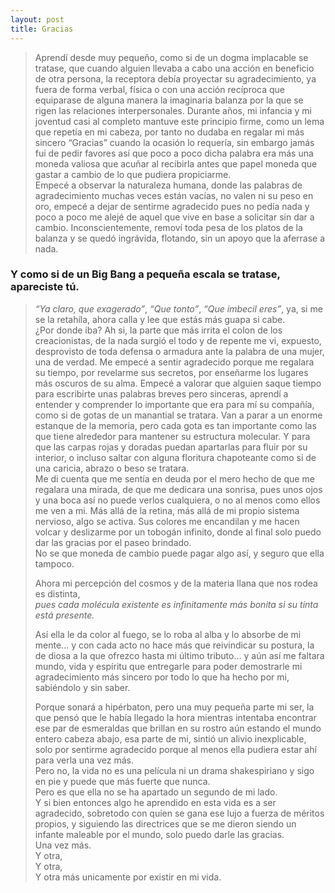 ```yaml
---
layout: post
title: Gracias
---
```

>Aprendí desde muy pequeño, como si de un dogma implacable se tratase, que cuando alguien llevaba a cabo una acción en beneficio de otra persona, la receptora debía proyectar su agradecimiento, ya fuera de forma verbal, física o con una acción recíproca que equiparase de alguna manera la imaginaria balanza por la que se rigen las relaciones interpersonales. 
>Durante años, mi infancia y mi joventud casi al completo mantuve este principio firme, como un lema que repetía en mi cabeza, por tanto no dudaba en regalar mi más sincero “Gracias” cuando la ocasión lo requería, sin embargo jamás fui de pedir favores así que poco a poco dicha palabra era más una moneda valiosa que acuñar al recibirla antes que papel moneda que gastar a cambio de lo que pudiera propiciarme.  
>Empecé a observar la naturaleza humana, donde las palabras de agradecimiento muchas veces están vacías, no valen ni su peso en oro, empecé a dejar de sentirme agradecido pues no pedía nada y poco a poco me alejé de aquel que vive en base a solicitar sin dar a cambio. Inconscientemente, removí toda pesa de los platos de la balanza y se quedó ingrávida, flotando, sin un apoyo que la aferrase a nada.  
### Y como si de un Big Bang a pequeña escala se tratase, apareciste tú.  
>_“Ya claro, que exagerado”_, _“Que tonto”_, _“Que imbecil eres”_, ya, si me se la retahíla, ahora calla y lee que estás más guapa si cabe.  
>¿Por donde iba? Ah si, la parte que más irrita el colon de los creacionistas, de la nada surgió el todo y de repente me vi, expuesto, desprovisto de toda defensa o armadura ante la palabra de una mujer, una de verdad. Me empecé a sentir agradecido porque me regalara su tiempo, por revelarme sus secretos, por enseñarme los lugares más oscuros de su alma. Empecé a valorar que alguien saque tiempo para escribirte unas palabras breves pero sinceras, aprendí a entender y comprender lo importante que era para mí su compañía, como si de gotas de un manantial se tratara. Van a parar a un enorme estanque de la memoria, pero cada gota es tan importante como las que tiene alrededor para mantener su estructura molecular. Y para que las carpas rojas y doradas puedan apartarlas para fluir por su interior, o incluso saltar con alguna floritura chapoteante como si de una caricia, abrazo o beso se tratara.  
>Me di cuenta que me sentía en deuda por el mero hecho de que me regalara una mirada, de que me dedicara una sonrisa, pues unos ojos y una boca así no puede verlos cualquiera, o no al menos como ellos me ven a mi. Más allá de la retina, más allá de mi propio sistema nervioso, algo se activa. Sus colores me encandilan y me hacen volcar y deslizarme por un tobogán infinito, donde al final solo puedo dar las gracias por el paseo brindado.  
>No se que moneda de cambio puede pagar algo así, y seguro que ella tampoco.  
>
>Ahora mi percepción del cosmos y de la materia llana que nos rodea es distinta,  
>*pues cada molécula existente es infinitamente más bonita si su tinta está presente.*  
>
>Así ella le da color al fuego, se lo roba al alba y lo absorbe de mi mente... y con cada acto no hace más que reivindicar su postura, la de diosa a la que ofrezco hasta mi último tributo... y aún así me faltara mundo, vida y espíritu que entregarle para poder demostrarle mi agradecimiento más sincero por todo lo que ha hecho por mi, sabiéndolo y sin saber.  
>
>Porque sonará a hipérbaton, pero una muy pequeña parte mi ser, la que pensó que le había llegado la hora mientras intentaba encontrar ese par de esmeraldas que brillan en su rostro aún estando el mundo entero cabeza abajo, esa parte de mi, sintió un alivio inexplicable, solo por sentirme agradecido porque al menos ella pudiera estar ahí para verla una vez más.  
>Pero no, la vida no es una película ni un drama shakespiriano y sigo en pie y puede que más fuerte que nunca.  
>Pero es que ella no se ha apartado un segundo de mi lado.  
>Y si bien entonces algo he aprendido en esta vida es a ser agradecido, sobretodo con quien se gana ese lujo a fuerza de méritos propios, y siguiendo las directrices que se me dieron siendo un infante maleable por el mundo, solo puedo darle las gracias.  
>Una vez más.  
>Y otra,   
>Y otra,  
>Y otra más unicamente por existir en mi vida.
